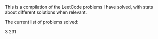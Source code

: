 This is a compilation of the LeetCode problems I have solved, with stats about different solutions when relevant. 

The current list of problems solved:

3
231